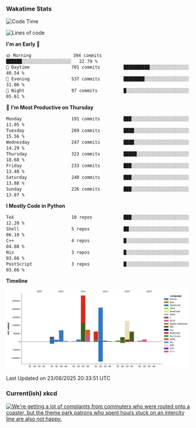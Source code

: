### Wakatime Stats
<!--START_SECTION:waka-->
![Code Time](http://img.shields.io/badge/Code%20Time-3%2C297%20hrs%2014%20mins-blue)

![Lines of code](https://img.shields.io/badge/From%20Hello%20World%20I%27ve%20Written-995.9%20thousand%20lines%20of%20code-blue)

**I'm an Early 🐤** 

```text
🌞 Morning                394 commits         ██████░░░░░░░░░░░░░░░░░░░   22.79 % 
🌆 Daytime                701 commits         ██████████░░░░░░░░░░░░░░░   40.54 % 
🌃 Evening                537 commits         ████████░░░░░░░░░░░░░░░░░   31.06 % 
🌙 Night                  97 commits          █░░░░░░░░░░░░░░░░░░░░░░░░   05.61 % 
```
📅 **I'm Most Productive on Thursday** 

```text
Monday                   191 commits         ███░░░░░░░░░░░░░░░░░░░░░░   11.05 % 
Tuesday                  269 commits         ████░░░░░░░░░░░░░░░░░░░░░   15.56 % 
Wednesday                247 commits         ████░░░░░░░░░░░░░░░░░░░░░   14.29 % 
Thursday                 323 commits         █████░░░░░░░░░░░░░░░░░░░░   18.68 % 
Friday                   233 commits         ███░░░░░░░░░░░░░░░░░░░░░░   13.48 % 
Saturday                 240 commits         ███░░░░░░░░░░░░░░░░░░░░░░   13.88 % 
Sunday                   226 commits         ███░░░░░░░░░░░░░░░░░░░░░░   13.07 % 
```


**I Mostly Code in Python** 

```text
TeX                      10 repos            ███░░░░░░░░░░░░░░░░░░░░░░   12.20 % 
Shell                    5 repos             ██░░░░░░░░░░░░░░░░░░░░░░░   06.10 % 
C++                      4 repos             █░░░░░░░░░░░░░░░░░░░░░░░░   04.88 % 
Nix                      3 repos             █░░░░░░░░░░░░░░░░░░░░░░░░   03.66 % 
PostScript               3 repos             █░░░░░░░░░░░░░░░░░░░░░░░░   03.66 % 
```



**Timeline**

![Lines of Code chart](https://raw.githubusercontent.com/joshuajeschek/joshuajeschek/main/assets/bar_graph.png)


 Last Updated on 23/06/2025 20:33:51 UTC
<!--END_SECTION:waka-->

### Current(ish) xkcd
<a id="xkcd-a" title="We're getting a lot of complaints from commuters who were routed onto a coaster, but the theme park patrons who spent hours stuck on an intercity line are also not happy." href="https://www.xkcd.com" target="_blank">
        <img align="center" id="xkcd-img" src="https://imgs.xkcd.com/comics/interoperability.png" alt="We're getting a lot of complaints from commuters who were routed onto a coaster, but the theme park patrons who spent hours stuck on an intercity line are also not happy." height=300 />
</a>
